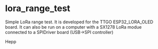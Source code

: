 # lora_range_test
Simple LoRa range test.
It is developed for the TTGO ESP32_LORA_OLED board.
It can also be run on a computer with a SX1278 LoRa modue connected to a SPIDriver board (USB->SPI controller)

Hepp
